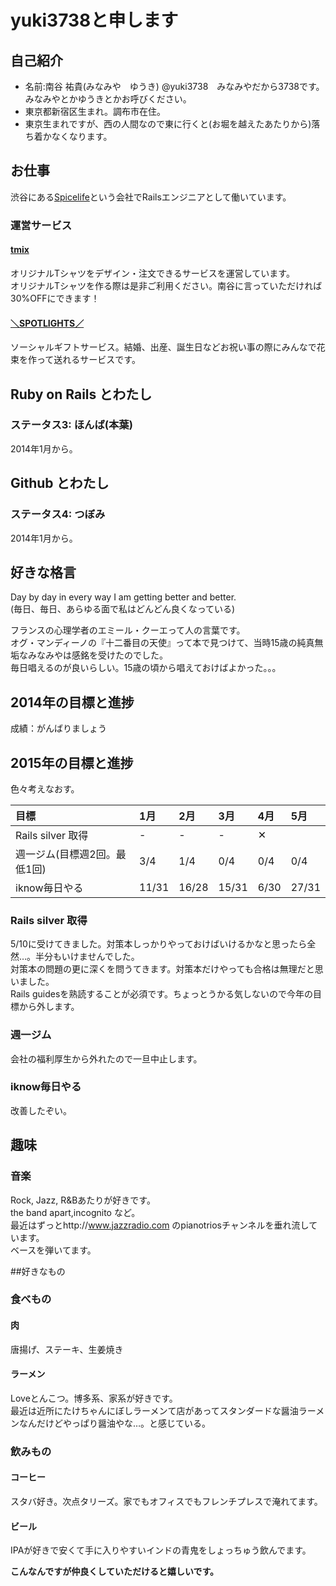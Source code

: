 # yuki3738と申します
## 自己紹介
* 名前:南谷 祐貴(みなみや　ゆうき) @yuki3738　みなみやだから3738です。  
みなみやとかゆうきとかお呼びください。
* 東京都新宿区生まれ。調布市在住。
* 東京生まれですが、西の人間なので東に行くと(お堀を越えたあたりから)落ち着かなくなります。

## お仕事
渋谷にある[Spicelife](http://spicelife.jp/)という会社でRailsエンジニアとして働いています。  

### 運営サービス
#### [tmix](http://tmix.jp/)
オリジナルTシャツをデザイン・注文できるサービスを運営しています。  
オリジナルTシャツを作る際は是非ご利用ください。南谷に言っていただければ30%OFFにできます！  

#### [＼SPOTLIGHTS／](https://spotlights.jp/)
ソーシャルギフトサービス。結婚、出産、誕生日などお祝い事の際にみんなで花束を作って送れるサービスです。

## Ruby on Rails とわたし
### ステータス3: ほんば(本葉)
2014年1月から。

## Github とわたし
### ステータス4: つぼみ
2014年1月から。

## 好きな格言
Day by day in every way I am getting better and better.  
(毎日、毎日、あらゆる面で私はどんどん良くなっている)

フランスの心理学者のエミール・クーエって人の言葉です。  
オグ・マンディーノの『十二番目の天使』って本で見つけて、当時15歳の純真無垢なみなみやは感銘を受けたのでした。  
毎日唱えるのが良いらしい。15歳の頃から唱えておけばよかった。。。


## 2014年の目標と進捗
成績：がんばりましょう

## 2015年の目標と進捗
色々考えなおす。

|            目標           | 1月 | 2月 | 3月 | 4月 | 5月 |
|:-------------------------|:---|:---|:---|:---|:---|
|Rails silver 取得          |-    |-|-|✕|
|週一ジム(目標週2回。最低1回)	　|3/4    |1/4|0/4|0/4|0/4|
|iknow毎日やる               |11/31  |16/28|15/31|6/30|27/31|

### Rails silver 取得
5/10に受けてきました。対策本しっかりやっておけばいけるかなと思ったら全然…。半分もいけませんでした。  
対策本の問題の更に深くを問うてきます。対策本だけやっても合格は無理だと思いました。  
Rails guidesを熟読することが必須です。ちょっとうかる気しないので今年の目標から外します。

### 週一ジム
会社の福利厚生から外れたので一旦中止します。

### iknow毎日やる
改善したぞい。


## 趣味
### 音楽
Rock, Jazz, R&Bあたりが好きです。  
the band apart,incognito など。  
最近はずっとhttp://www.jazzradio.com のpianotriosチャンネルを垂れ流しています。  
ベースを弾いてます。

##好きなもの

### 食べもの
#### 肉
唐揚げ、ステーキ、生姜焼き
#### ラーメン
Loveとんこつ。博多系、家系が好きです。  
最近は近所にたけちゃんにぼしラーメンて店があってスタンダードな醤油ラーメンなんだけどやっぱり醤油やな…。と感じている。

### 飲みもの
#### コーヒー
スタバ好き。次点タリーズ。家でもオフィスでもフレンチプレスで淹れてます。
#### ビール
IPAが好きで安くて手に入りやすいインドの青鬼をしょっちゅう飲んでます。


**こんなんですが仲良くしていただけると嬉しいです。**
